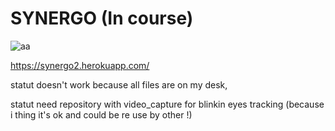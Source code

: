 # SYNERGO (In course)

![aa](https://user-images.githubusercontent.com/54853371/71028191-20fd8b00-210d-11ea-90fd-2ef5c299e2af.png)


https://synergo2.herokuapp.com/

statut doesn't work because all files are on my desk,

statut need repository with video_capture for blinkin eyes tracking (because i thing it's ok and could be re use by other !)





